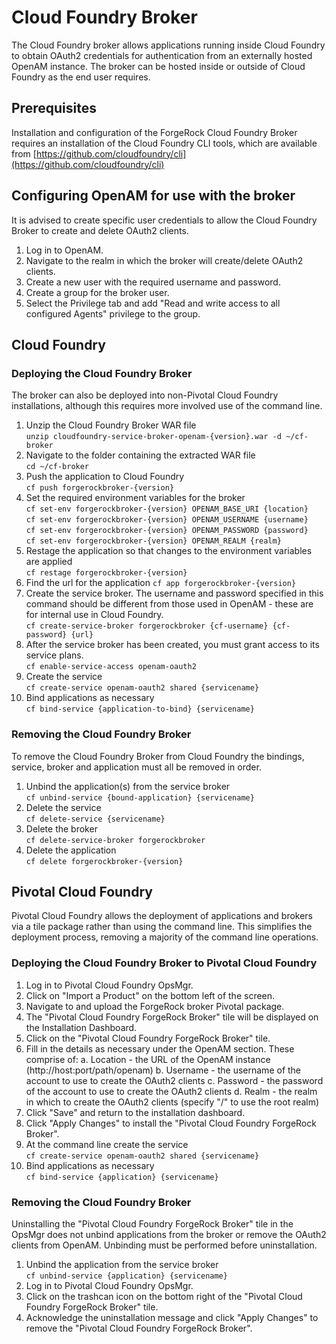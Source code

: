 Cloud Foundry Broker
====================

The Cloud Foundry broker allows applications running inside Cloud Foundry to obtain OAuth2 credentials for authentication from an externally hosted OpenAM instance. The broker can be hosted inside or outside of Cloud Foundry as the end user requires.

Prerequisites
-------------

Installation and configuration of the ForgeRock Cloud Foundry Broker requires an installation of the Cloud Foundry CLI tools, which are available from [https://github.com/cloudfoundry/cli](https://github.com/cloudfoundry/cli)

Configuring OpenAM for use with the broker
------------------------------------------

It is advised to create specific user credentials to allow the Cloud Foundry Broker to create and delete OAuth2 clients. 

1. Log in to OpenAM.
2. Navigate to the realm in which the broker will create/delete OAuth2 clients.
3. Create a new user with the required username and password.
4. Create a group for the broker user.
5. Select the Privilege tab and add "Read and write access to all configured Agents" privilege to the group.

Cloud Foundry
-------------

### Deploying the Cloud Foundry Broker

The broker can also be deployed into non-Pivotal Cloud Foundry installations, although this requires more involved use of the command line.

1. Unzip the Cloud Foundry Broker WAR file  
	`unzip cloudfoundry-service-broker-openam-{version}.war -d ~/cf-broker`
2. Navigate to the folder containing the extracted WAR file  
	`cd ~/cf-broker`
3. Push the application to Cloud Foundry  
	`cf push forgerockbroker-{version}`
4. Set the required environment variables for the broker  
	`cf set-env forgerockbroker-{version} OPENAM_BASE_URI {location}`  
	`cf set-env forgerockbroker-{version} OPENAM_USERNAME {username}`  
	`cf set-env forgerockbroker-{version} OPENAM_PASSWORD {password}`  
	`cf set-env forgerockbroker-{version} OPENAM_REALM {realm}`
5. Restage the application so that changes to the environment variables are applied  
	`cf restage forgerockbroker-{version}`
6. Find the url for the application
	`cf app forgerockbroker-{version}`
7. Create the service broker. The username and password specified in this command should be different from those used in OpenAM - these are for internal use in Cloud Foundry.  
	`cf create-service-broker forgerockbroker {cf-username} {cf-password} {url}`
8. After the service broker has been created, you must grant access to its service plans.  
	`cf enable-service-access openam-oauth2`
9. Create the service  
	`cf create-service openam-oauth2 shared {servicename}`
10. Bind applications as necessary  
	`cf bind-service {application-to-bind} {servicename}`

### Removing the Cloud Foundry Broker

To remove the Cloud Foundry Broker from Cloud Foundry the bindings, service, broker and application must all be removed in order.

1. Unbind the application(s) from the service broker  
	`cf unbind-service {bound-application} {servicename}`
2. Delete the service  
	`cf delete-service {servicename}`
3. Delete the broker  
	`cf delete-service-broker forgerockbroker`
4. Delete the application  
	`cf delete forgerockbroker-{version}`

Pivotal Cloud Foundry
---------------------

Pivotal Cloud Foundry allows the deployment of applications and brokers via a tile package rather than using the command line. This simplifies the deployment process, removing a majority of the command line operations.

### Deploying the Cloud Foundry Broker to Pivotal Cloud Foundry

1. Log in to Pivotal Cloud Foundry OpsMgr.
2. Click on "Import a Product" on the bottom left of the screen.
3. Navigate to and upload the ForgeRock broker Pivotal package.
4. The "Pivotal Cloud Foundry ForgeRock Broker" tile will be displayed on the Installation Dashboard.
5. Click on the "Pivotal Cloud Foundry ForgeRock Broker" tile.
6. Fill in the details as necessary under the OpenAM section. These comprise of:
	a. Location - the URL of the OpenAM instance (http://host:port/path/openam)
	b. Username - the username of the account to use to create the OAuth2 clients
	c. Password - the password of the account to use to create the OAuth2 clients
	d. Realm - the realm in which to create the OAuth2 clients (specify "/" to use the root realm)
6. Click "Save" and return to the installation dashboard.
7. Click "Apply Changes" to install the "Pivotal Cloud Foundry ForgeRock Broker".
8. At the command line create the service  
	`cf create-service openam-oauth2 shared {servicename}`
9. Bind applications as necessary  
	`cf bind-service {application} {servicename}`

### Removing the Cloud Foundry Broker

Uninstalling the "Pivotal Cloud Foundry ForgeRock Broker" tile in the OpsMgr does not unbind applications from the broker or remove the OAuth2 clients from OpenAM. Unbinding must be performed before uninstallation.

1. Unbind the application from the service broker  
	`cf unbind-service {application} {servicename}`
2. Log in to Pivotal Cloud Foundry OpsMgr.
3. Click on the trashcan icon on the bottom right of the "Pivotal Cloud Foundry ForgeRock Broker" tile.
4. Acknowledge the uninstallation message and click "Apply Changes" to remove the "Pivotal Cloud Foundry ForgeRock Broker".